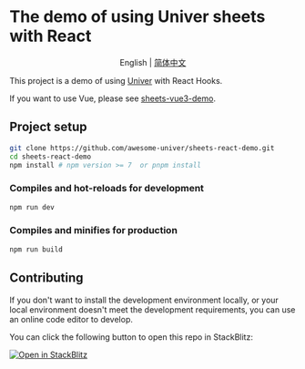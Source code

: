 # The demo of using Univer sheets with React

<p align="center">
    English
    |
    <a href="./README-zh.md">简体中文</a>
</p>

This project is a demo of using [Univer](https://github.com/dream-num/univer) with React Hooks.

If you want to use Vue, please see [sheets-vue3-demo](https://github.com/awesome-univer/sheets-vue3-demo).

## Project setup

```bash
git clone https://github.com/awesome-univer/sheets-react-demo.git
cd sheets-react-demo
npm install # npm version >= 7  or pnpm install
```

### Compiles and hot-reloads for development

```bash
npm run dev
```

### Compiles and minifies for production

```bash
npm run build
```

## Contributing

If you don't want to install the development environment locally, or your local environment doesn't meet the development requirements, you can use an online code editor to develop.

You can click the following button to open this repo in StackBlitz:

[![Open in StackBlitz](https://developer.stackblitz.com/img/open_in_stackblitz.svg)](https://stackblitz.com/github/awesome-univer/sheets-react-demo)
